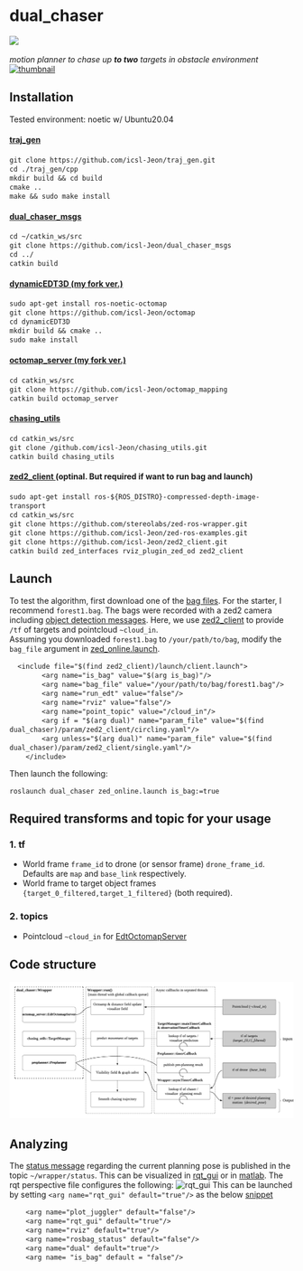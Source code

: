 # dual_chaser
<img src = "https://img.shields.io/github/license/Naereen/StrapDown.js.svg"/>

*motion planner to chase up **to two** targets in obstacle environment*
[![thumbnail](https://user-images.githubusercontent.com/30062474/129690622-0c8a87ca-fe70-4516-b26d-78de3ab56c2d.png)](https://youtu.be/RE6pJ6QvqsA)



## Installation 
Tested environment: noetic w/ Ubuntu20.04

#### [traj_gen](https://github.com/icsl-Jeon/traj_gen)

```
git clone https://github.com/icsl-Jeon/traj_gen.git
cd ./traj_gen/cpp
mkdir build && cd build
cmake ..
make && sudo make install
```

#### [dual_chaser_msgs](https://github.com/icsl-Jeon/dual_chaser_msgs)
```
cd ~/catkin_ws/src
git clone https://github.com/icsl-Jeon/dual_chaser_msgs
cd ../
catkin build
```

#### [dynamicEDT3D (my fork ver.)](https://github.com/icsl-Jeon/octomap)
```
sudo apt-get install ros-noetic-octomap
git clone https://github.com/icsl-Jeon/octomap
cd dynamicEDT3D
mkdir build && cmake .. 
sudo make install
```
#### [octomap_server (my fork ver.)](https://github.com/icsl-Jeon/octomap_mapping)
```
cd catkin_ws/src
git clone https://github.com/icsl-Jeon/octomap_mapping
catkin build octomap_server
```

#### [chasing_utils](https://github.com/icsl-Jeon/chasing_utils.git)
```
cd catkin_ws/src
git clone /github.com/icsl-Jeon/chasing_utils.git
catkin build chasing_utils
```

#### [zed2_client ](https://github.com/icsl-Jeon/zed2_client.git)  (optinal. But required if want to run bag and launch)
```
sudo apt-get install ros-${ROS_DISTRO}-compressed-depth-image-transport
cd catkin_ws/src
git clone https://github.com/stereolabs/zed-ros-wrapper.git
git clone https://github.com/icsl-Jeon/zed-ros-examples.git
git clone https://github.com/icsl-Jeon/zed2_client.git
catkin build zed_interfaces rviz_plugin_zed_od zed2_client
```

## Launch 

To test the algorithm, first download one of the [bag files](https://drive.google.com/drive/folders/1AtZIgeRLxQMqIC9SMKBOhj9OXK96uEfw?usp=sharing). 
For the starter, I recommend `forest1.bag`. 
The bags were recorded with a zed2 camera including [object detection messages](https://www.stereolabs.com/docs/ros/object-detection/).
Here, we use [zed2_client](#zed2_client-optinal-httpsgithubcomicsl-jeonzed2_clientgit) 
to provide `/tf` of targets and pointcloud `~cloud_in`.  
Assuming you downloaded `forest1.bag` to `/your/path/to/bag`, modify the `bag_file` argument in [zed_online.launch](launch/zed_online.launch). 
```
  <include file="$(find zed2_client)/launch/client.launch">
        <arg name="is_bag" value="$(arg is_bag)"/>
        <arg name="bag_file" value="/your/path/to/bag/forest1.bag"/>
        <arg name="run_edt" value="false"/>
        <arg name="rviz" value="false"/>
        <arg name="point_topic" value="/cloud_in"/>
        <arg if = "$(arg dual)" name="param_file" value="$(find dual_chaser)/param/zed2_client/circling.yaml"/>
        <arg unless="$(arg dual)" name="param_file" value="$(find dual_chaser)/param/zed2_client/single.yaml"/>
    </include>
```
Then launch the following:
```
roslaunch dual_chaser zed_online.launch is_bag:=true
```

## Required transforms and topic for your usage

### 1. tf 
* World frame `frame_id` to drone (or sensor frame) `drone_frame_id`. Defaults are `map` and `base_link` respectively. 
* World frame to target object frames `{target_0_filtered,target_1_filtered}` (both required). 

### 2. topics 
* Pointcloud `~cloud_in` for [EdtOctomapServer](https://github.com/icsl-Jeon/octomap_mapping/blob/kinetic-devel/octomap_server/include/octomap_server/EdtOctomapServer.h)

## Code structure

![img](img/structure.png)



## Analyzing
The [status message](https://github.com/icsl-Jeon/dual_chaser_msgs) regarding the current planning pose is published 
in the topic `~/wrapper/status`. This can be visualized in [rqt_gui](rviz/monitor.perspective) or in [matlab](rosbag/status_log.m). The rqt perspective file configures the following:
![rqt_gui](https://user-images.githubusercontent.com/30062474/129699674-df684684-13d3-4adc-8f0f-960c0bcef581.png)
This can be launched by setting     `<arg name="rqt_gui" default="true"/>` as the below [snippet](launch/zed_online.launch)

```
    <arg name="plot_juggler" default="false"/>
    <arg name="rqt_gui" default="true"/>
    <arg name="rviz" default="true"/>
    <arg name="rosbag_status" default="false"/>
    <arg name="dual" default="true"/>
    <arg name= "is_bag" default = "false"/>
```


